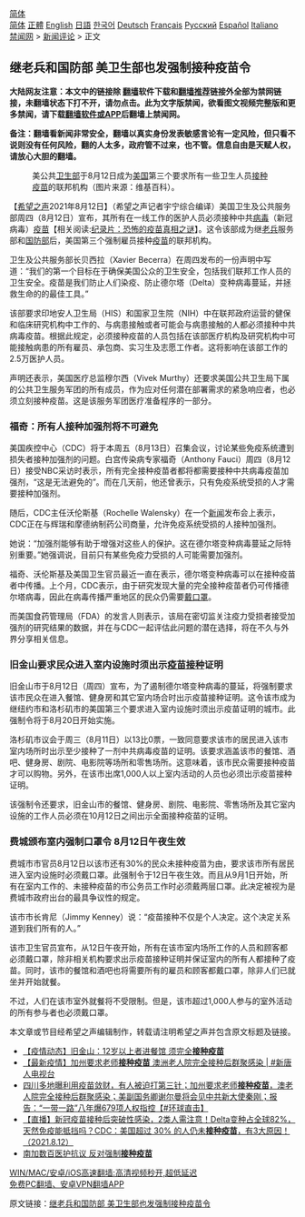  <!-- 面包屑导航 --> <div class="breadcrumb"><!-- GTranslate: https://gtranslate.io/ -->  <div class="switcher notranslate">  <div class="selected">  <a href="#" onclick="return false;"> 简体</a>  </div>  <div class="option">  <a href="https://www.bannedbook.org" onclick="doGTranslate('zh-CN|zh-CN');jQuery('div.switcher div.selected a').html(jQuery(this).html());return false;" title="简体中文" class="nturl selected"> 简体</a>  <a href="https://www.bannedbook.org/zh-tw/" onclick="doGTranslate('zh-CN|zh-TW');jQuery('div.switcher div.selected a').html(jQuery(this).html());return false;" title="繁體中文" class="nturl"> 正體</a>  <a href="https://www.bannedbook.org/en/" onclick="doGTranslate('zh-CN|en');jQuery('div.switcher div.selected a').html(jQuery(this).html());return false;" title="English" class="nturl"> English</a>  <a href="https://www.bannedbook.org/ja/" onclick="doGTranslate('zh-CN|ja');jQuery('div.switcher div.selected a').html(jQuery(this).html());return false;" title="日本語" class="nturl"> 日語</a>  <a href="https://www.bannedbook.org/ko/" onclick="doGTranslate('zh-CN|ko');jQuery('div.switcher div.selected a').html(jQuery(this).html());return false;" title="한국어" class="nturl"> 한국어</a>  <a href="https://www.bannedbook.org/de/" onclick="doGTranslate('zh-CN|de');jQuery('div.switcher div.selected a').html(jQuery(this).html());return false;" title="Deutsch" class="nturl"> Deutsch</a>  <a href="https://www.bannedbook.org/fr/" onclick="doGTranslate('zh-CN|fr');jQuery('div.switcher div.selected a').html(jQuery(this).html());return false;" title="Français" class="nturl"> Français</a>  <a href="https://www.bannedbook.org/ru/" onclick="doGTranslate('zh-CN|ru');jQuery('div.switcher div.selected a').html(jQuery(this).html());return false;" title="Русский" class="nturl"> Русский</a>  <a href="https://www.bannedbook.org/es/" onclick="doGTranslate('zh-CN|es');jQuery('div.switcher div.selected a').html(jQuery(this).html());return false;" title="Español" class="nturl"> Español</a>  <a href="https://www.bannedbook.org/it/" onclick="doGTranslate('zh-CN|it');jQuery('div.switcher div.selected a').html(jQuery(this).html());return false;" title="Italiano" class="nturl"> Italiano</a>  </div>  </div>      <div class='breadcrumb-sub'><!-- Breadcrumb NavXT 6.3.0 --> <a href="https://www.bannedbook.org/" class="home">禁闻网</a> &gt; <a href="https://www.bannedbook.org/bnews/comments/" class="category">新闻评论</a> &gt; 正文</div></div><h2>继老兵和国防部 美卫生部也发强制接种疫苗令</h2> <p class="notice"><b>大陆网友注意：本文中的链接除 <a href="https://github.com/bannedbook/fanqiang" >翻墙</a>软件下载和<a href="https://github.com/killgcd/justmysocks/blob/master/README.md">翻墙推荐</a>链接外全部为禁网链接，未翻墙状态下打不开，请勿点击。此为文字版禁闻，欲看图文视频完整版和更多禁闻，请下载<a href="https://github.com/bannedbook/fanqiang">翻墙软件或APP</a>后翻墙上禁闻网。</p><p>备注：翻墙看新闻非常安全，翻墙以真实身份发表敏感言论有一定风险，但只看不说则没有任何风险，翻的人太多，政府管不过来，也不管。信息自由是天赋人权，请放心大胆的翻墙。</b></p>  <div class="entry"> <figure> <p><figcaption>美公共<a href="https://www.bannedbook.org/bnews/tag/%E5%8D%AB%E7%94%9F%E9%83%A8/" class="st_tag internal_tag" rel="tag" title="标签 卫生部 下的日志">卫生部</a>于8月12日成为<a href="https://www.bannedbook.org/bnews/tag/%e7%be%8e%e5%9b%bd/" class="st_tag internal_tag" rel="tag" title="标签 美国 下的日志">美国</a>第三个要求所有一些卫生人员<a href="https://www.bannedbook.org/bnews/tag/%E6%8E%A5%E7%A7%8D%E7%96%AB%E8%8B%97/" class="st_tag internal_tag" rel="tag" title="标签 接种疫苗 下的日志">接种疫苗</a>的联邦机构（图片来源：维基百科）。</figcaption></figure> <p>【<span class='wp_keywordlink_affiliate'><a href="https://www.soundofhope.org" title="希望之声" target="_blank">希望之声</a></span>2021年8月12日】（希望之声记者宇宁综合编译）美国卫生及公共服务部周四（8月12日）宣布，其所有在一线工作的医护人员必须接种中共<a href="https://www.bannedbook.org/bnews/tag/%e7%97%85%e6%af%92/" class="st_tag internal_tag" rel="tag" title="标签 病毒 下的日志">病毒</a>（新冠病毒）<span class='wp_keywordlink'><a href="https://www.bannedbook.org/bnews/tculture/20160630/551027.html" title="疫苗" target="_blank">疫苗</a></span>【相关阅读:<a href='https://www.bannedbook.org/bnews/topimagenews/20180408/925060.html' target='_blank'>纪录片：恐怖的疫苗真相之谜</a>】。这令该部成为继<a href="https://www.bannedbook.org/bnews/tag/%e8%80%81%e5%85%b5/" class="st_tag internal_tag" rel="tag" title="标签 老兵 下的日志">老兵</a>服务部和<a href="https://www.bannedbook.org/bnews/tag/%E5%9B%BD%E9%98%B2%E9%83%A8/" class="st_tag internal_tag" rel="tag" title="标签 国防部 下的日志">国防部</a>后，美国第三个强制雇员接种<a href="https://www.bannedbook.org/bnews/tag/%e7%96%ab%e8%8b%97/" class="st_tag internal_tag" rel="tag" title="标签 疫苗 下的日志">疫苗</a>的联邦机构。</p> <p>卫生及公共服务部长贝西拉（Xavier Becerra）在周四发布的一份声明中写道：“我们的第一个目标在于确保美国公众的卫生安全，包括我们联邦工作人员的卫生安全。疫苗是我们防止人们染疫、防止德尔塔（Delta）变种病毒蔓延，并拯救生命的的最佳工具。”</p> <p>该部要求印地安人卫生局（HIS）和国家卫生院（NIH）中在联邦政府运营的健保和临床研究机构中工作的、与病患接触或者可能会与病患接触的人都必须接种中共病毒疫苗。根据此规定，必须接种疫苗的人员包括在该部医疗机构及研究机构中可能接触病患的所有雇员、承包商、实习生及志愿工作者。这将影响在该部工作的2.5万医护人员。</p> <p>声明还表示，美国医疗总监穆尔西（Vivek Murthy）还要求美国公共卫生局下属的公共卫生服务军团的所有成员，作为应对任何潜在部署需求的紧急响应者，也必须立刻接种疫苗。这是该服务军团医疗准备程序的一部分。</p>  <h3>福奇：所有人接种加强剂将不可避免</h3> <p>美国疾控中心（CDC）将于本周五（8月13日）召集会议，讨论某些免疫系统遭到损失者接种加强剂的问题。白宫传染病专家福奇（Anthony Fauci）周四（8月12日）接受NBC采访时表示，所有完全接种疫苗者都将都需要接种中共病毒疫苗加强剂，“这是无法避免的”。而在几天前，他还曾表示，只有免疫系统受损的人才需要接种加强剂。</p> <p>随后，CDC主任沃伦斯基（Rochelle Walensky）在一个<span class='wp_keywordlink_affiliate'><a href="https://www.bannedbook.org/" title="新闻">新闻</a></span>发布会上表示，CDC正在与辉瑞和摩德纳制药公司商量，允许免疫系统受损的人接种加强剂。</p> <p>她说：“加强剂能够有助于增强对这些人的保护。这在德尔塔变种病毒蔓延之际特别重要。”她强调说，目前只有某些免疫力受损的人可能需要加强剂。</p> <p>福奇、沃伦斯基及美国卫生官员最近一直在表示，德尔塔变种病毒可以在接种疫苗者中传播。上个月，CDC表示，由于研究发现大量的完全接种疫苗者仍可传播德尔塔病毒，因此在病毒传播严重地区的民众仍需要<a href="https://www.bannedbook.org/bnews/tag/%E6%88%B4%E5%8F%A3%E7%BD%A9/" class="st_tag internal_tag" rel="tag" title="标签 戴口罩 下的日志">戴口罩</a>。</p>  <p>而美国食药管理局（FDA）的发言人则表示，该局在密切监关注疫力受损者接受加强剂的研究结果的数据，并在与CDC一起评估此问题的潜在选择，将在不久与外界分享相关信息。</p> <h3>旧金山要求民众进入室内设施时须出示<a href="https://www.bannedbook.org/bnews/tag/%E7%96%AB%E8%8B%97%E6%8E%A5%E7%A7%8D/" class="st_tag internal_tag" rel="tag" title="标签 疫苗接种 下的日志">疫苗接种</a>证明</h3> <p>旧金山市于8月12日（周四）宣布，为了遏制德尔塔变种病毒的蔓延，将强制要求该市民众在进入餐馆、健身房和其它室内场合时出示疫苗接种证明。这令该市成为继纽约市和洛杉矶市的美国第三个要求进入室内设施时须出示疫苗证明的城市。此强制令将于8月20日开始实施。</p> <p>洛杉矶市议会于周三（8月11日）以13比0票，一致同意要求该市的居民进入该市室内场所时出示至少接种了一剂中共病毒疫苗的证明。该要求涵盖该市的餐馆、酒吧、健身房、剧院、电影院等场所和零售场所。这意味着，该市民众需要接种疫苗才可以购物。另外，在该市出席1,000人以上室内活动的人员也必须出示疫苗接种证明。</p> <p>该强制令还要求，旧金山市的餐馆、健身房、剧院、电影院、零售场所及其它室内设施的工作人员必须在10月12日之间出示全面接种疫苗的证明。</p>  <h3>费城颁布室内强制口罩令 8月12日午夜生效</h3> <p>费城市市官员8月12日以该市还有30%的民众未接种疫苗为由，要求该市所有居民进入室内设施时必须戴口罩。此强制令于12日午夜生效。而且从9月1日开始，所有在室内工作的、未接种疫苗的市公务员工作时必须戴两层口罩。此决定被视为是费城市政府出台的最具争议性的规定。</p> <p>该市市长肯尼（Jimmy Kenney）说：“疫苗接种不仅是个人决定。这个决定关系道到我们所有的人。”</p> <p>该市卫生官员宣布，从12日午夜开始，所有在该市室内场所工作的人员和顾客都必须戴口罩，除非相关机构要求出示疫苗接种证明并保证室内的所有人都接种了疫苗。同时，该市的餐馆和酒吧也将需要所有的雇员和顾客都戴口罩，除非人们已就坐并开始就餐。</p> <p>不过，人们在该市室外就餐将不受限制。但是，该市超过1,000人参与的室外活动的所有参与者也必须戴口罩。</p>  <p>本文章或节目经希望之声编辑制作，转载请注明希望之声并包含原文标题及链接。 </p> <ul class='op-related-articles' title='相关阅读'> <li><a href='https://www.bannedbook.org/bnews/bannedvideo/20210813/1605571.html' target='_blank'>【疫情动态】旧金山：12岁以上者进餐馆 须完全<b>接种疫苗</b></a></li> <li><a href='https://www.bannedbook.org/bnews/bannedvideo/20210813/1605308.html' target='_blank'>【最新疫情】加州要求老师<b>接种疫苗</b> 澳洲老人院完全接种后群聚感染 | #新唐人电视台</a></li> <li><a href='https://www.bannedbook.org/bnews/bannedvideo/20210812/1605271.html' target='_blank'>四川多地曝利用疫苗敛财，有人被迫打第三针；加州要求老师<b>接种疫苗</b>，澳老人院完全接种后群聚感染；美副国务卿谢尔曼将会见中共新大使秦刚；报告：“一带一路”八年爆679项人权指控【#环球直击】</a></li> <li><a href='https://www.bannedbook.org/bnews/bannedvideo/20210812/1605132.html' target='_blank'>【直播】新冠疫苗接种后突破性感染，2类人需注意！Delta变种占全球82%，天然免疫能抵挡吗？CDC：美国超过 30% 的人仍未<b>接种疫苗</b>，有3大原因！（2021.8.12）</a></li> <li><a href='https://www.bannedbook.org/bnews/bannedvideo/20210812/1605087.html' target='_blank'>南加数百医护抗议 反对强制<b>接种疫苗</b></a></li> </ul> <p class="texttj"> <a href="https://github.com/bannedbook/fanqiang/wiki/V2ray%E6%9C%BA%E5%9C%BA" target="_blank">WIN/MAC/安卓/iOS高速翻墙:高清视频秒开,超低延迟</a><br/> <a href="https://github.com/bannedbook/fanqiang/wiki/%E7%A6%81%E9%97%BB%E7%BD%91%E5%AE%89%E5%8D%93%E7%BF%BB%E5%A2%99%E6%96%B0%E9%97%BBAPP" target="_blank">免费PC翻墙、安卓VPN翻墙APP</a></p><p>原文链接：<a class="src_link"  href="https://www.soundofhope.org/post/534929" target="_blank">继老兵和国防部 美卫生部也发强制接种疫苗令</a></p><a name='sharetosocial'></a>  <div style="margin-bottom:5px;padding-bottom:5px;clear:both"> <div id="archive-pix-1" class="banner-ads"> <!-- AuctionX Display platform tag START --> <div id="26318x728x90x621x_ADSLOT2" clicktrack="%%CLICK_URL_ESC%%"></div> <!-- AuctionX Display platform tag END --> </div> <div id="archive-pix-2" class="banner-ads"> <!-- AuctionX Display platform tag START --> <div id="26315x300x250x621x_ADSLOT2" clicktrack="%%CLICK_URL_ESC%%"></div> <!-- AuctionX Display platform tag END --> </div> </div>  <div id="archive-pix-1" class="banner-ads"> <!-- AuctionX Display platform tag START --> <div id="26318x728x90x621x_ADSLOT3" clicktrack="%%CLICK_URL_ESC%%"></div> <!-- AuctionX Display platform tag END --> </div> </div><!--END ENTRY--> 